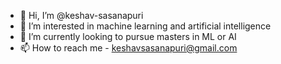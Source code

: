 - 👋 Hi, I’m @keshav-sasanapuri
- 👀 I’m interested in machine learning and artificial intelligence 
- 🌱 I’m currently looking to pursue masters in ML or AI
- 📫 How to reach me - keshavsasanapuri@gmail.com

<!---
keshav-sasanapuri/keshav-sasanapuri is a ✨ special ✨ repository because its `README.md` (this file) appears on your GitHub profile.
You can click the Preview link to take a look at your changes.
--->
